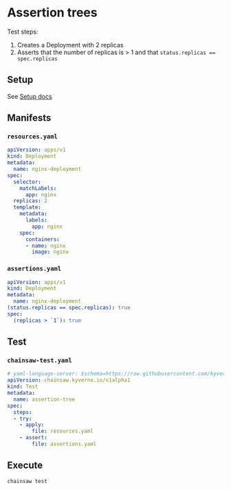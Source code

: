 # Assertion trees

Test steps:

1.  Creates a Deployment with 2 replicas
1.  Asserts that the number of replicas is > 1 and that `status.replicas == spec.replicas`

## Setup

See [Setup docs](./index.md#setup)

## Manifests

### `resources.yaml`

```yaml
apiVersion: apps/v1
kind: Deployment
metadata:
  name: nginx-deployment
spec:
  selector:
    matchLabels:
      app: nginx
  replicas: 2
  template:
    metadata:
      labels:
        app: nginx
    spec:
      containers:
      - name: nginx
        image: nginx
```

### `assertions.yaml`

```yaml
apiVersion: apps/v1
kind: Deployment
metadata:
  name: nginx-deployment
(status.replicas == spec.replicas): true
spec:
  (replicas > `1`): true
```

## Test

### `chainsaw-test.yaml`

```yaml
# yaml-language-server: $schema=https://raw.githubusercontent.com/kyverno/chainsaw/main/.schemas/json/test-chainsaw-v1alpha1.json
apiVersion: chainsaw.kyverno.io/v1alpha1
kind: Test
metadata:
  name: assertion-tree
spec:
  steps:
  - try:
    - apply:
        file: resources.yaml
    - assert:
        file: assertions.yaml
```

## Execute

```bash
chainsaw test
```
